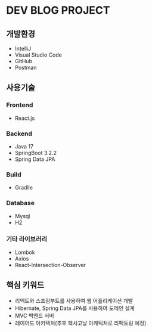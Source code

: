 #  DEV BLOG PROJECT

## 개발환경
- IntelliJ
- Visual Studio Code
- GitHub
- Postman

## 사용기술
### Frontend
- React.js

### Backend
- Java 17
- SpringBoot 3.2.2
- Spring Data JPA

### Build
- Gradlle

### Database
- Mysql
- H2

### 기타 라이브러리
- Lombok
- Axios
- React-Intersection-Observer

## 핵심 키워드
- 리액트와 스프링부트를 사용하여 웹 어플리케이션 개발
- Hibernate, Spring Data JPA를 사용하여 도메인 설계
- MVC 백엔드 서버
- 레이어드 아키텍처(추후 헥사고날 아케틱처로 리팩토링 예정)


